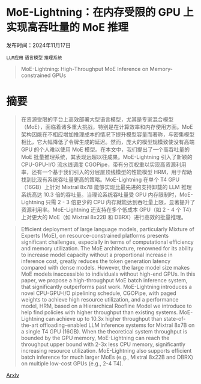 # MoE-Lightning：在内存受限的 GPU 上实现高吞吐量的 MoE 推理

发布时间：2024年11月17日

`LLM应用` `语言模型` `推理系统`

> MoE-Lightning: High-Throughput MoE Inference on Memory-constrained GPUs

# 摘要

> 在资源受限的平台上高效部署大型语言模型，尤其是专家混合模型（MoE），面临着诸多重大挑战，特别是在计算效率和内存使用方面。MoE 架构因能在不相应增加推理成本的情况下提升模型容量而著称，与密集模型相比，它大幅降低了令牌生成的延迟。然而，庞大的模型规模致使没有高端 GPU 的个人难以使用 MoE 模型。在本文中，我们提出了一个高吞吐量的 MoE 批量推理系统，其表现远超以往成果。MoE-Lightning 引入了新颖的 CPU-GPU-I/O 流水线调度 CGOPipe，带有分页权重以实现高资源利用率，还有一个基于我们引入的分层屋顶线模型的性能模型 HRM，用于帮助找到比现有系统吞吐量更高的策略。MoE-Lightning 在单个 T4 GPU（16GB）上针对 Mixtral 8x7B 能够实现比最先进的支持卸载的 LLM 推理系统高达 10.3 倍的吞吐量。当理论系统吞吐量受 GPU 内存限制时，MoE-Lightning 只需 2 - 3 倍更少的 CPU 内存就能达到吞吐量上限，显著提升了资源利用率。MoE-Lightning 还支持在多个低成本 GPU（如 2 - 4 个 T4）上对更大的 MoE（如 Mixtral 8x22B 和 DBRX）进行高效的批量推理。

> Efficient deployment of large language models, particularly Mixture of Experts (MoE), on resource-constrained platforms presents significant challenges, especially in terms of computational efficiency and memory utilization. The MoE architecture, renowned for its ability to increase model capacity without a proportional increase in inference cost, greatly reduces the token generation latency compared with dense models. However, the large model size makes MoE models inaccessible to individuals without high-end GPUs. In this paper, we propose a high-throughput MoE batch inference system, that significantly outperforms past work. MoE-Lightning introduces a novel CPU-GPU-I/O pipelining schedule, CGOPipe, with paged weights to achieve high resource utilization, and a performance model, HRM, based on a Hierarchical Roofline Model we introduce to help find policies with higher throughput than existing systems. MoE-Lightning can achieve up to 10.3x higher throughput than state-of-the-art offloading-enabled LLM inference systems for Mixtral 8x7B on a single T4 GPU (16GB). When the theoretical system throughput is bounded by the GPU memory, MoE-Lightning can reach the throughput upper bound with 2-3x less CPU memory, significantly increasing resource utilization. MoE-Lightning also supports efficient batch inference for much larger MoEs (e.g., Mixtral 8x22B and DBRX) on multiple low-cost GPUs (e.g., 2-4 T4).

[Arxiv](https://arxiv.org/abs/2411.11217)